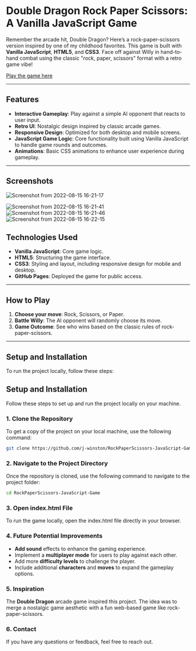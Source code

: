 # Double Dragon Rock Paper Scissors: A Vanilla JavaScript Game

Remember the arcade hit, Double Dragon? Here’s a rock-paper-scissors version inspired by one of my childhood favorites. This game is built with **Vanilla JavaScript**, **HTML5**, and **CSS3**. Face off against Willy in hand-to-hand combat using the classic "rock, paper, scissors" format with a retro game vibe!

[Play the game here](https://j-winston.github.io/Double-Dragon-Rock-Scissors-Paper/)

---

## Features

- **Interactive Gameplay**: Play against a simple AI opponent that reacts to user input.
- **Retro UI**: Nostalgic design inspired by classic arcade games.
- **Responsive Design**: Optimized for both desktop and mobile screens.
- **JavaScript Game Logic**: Core functionality built using Vanilla JavaScript to handle game rounds and outcomes.
- **Animations**: Basic CSS animations to enhance user experience during gameplay.

---

## Screenshots

![Screenshot from 2022-08-15 16-21-17](https://user-images.githubusercontent.com/102254727/184711899-40996198-d26c-4e22-8de8-534f8189c8c9.png)


![Screenshot from 2022-08-15 16-21-41](https://user-images.githubusercontent.com/102254727/184712050-4865b8e1-843b-4b4a-8aa3-7e43651fedb9.png)
![Screenshot from 2022-08-15 16-21-46](https://user-images.githubusercontent.com/102254727/184712069-eeec02cd-73e4-451a-bb7f-53232ad889ae.png)
![Screenshot from 2022-08-15 16-22-15](https://user-images.githubusercontent.com/102254727/184712079-e658fc0b-00cf-4a85-a00a-ae9c6fcb0eea.png)

## Technologies Used

- **Vanilla JavaScript**: Core game logic.
- **HTML5**: Structuring the game interface.
- **CSS3**: Styling and layout, including responsive design for mobile and desktop.
- **GitHub Pages**: Deployed the game for public access.

---

## How to Play

1. **Choose your move**: Rock, Scissors, or Paper.
2. **Battle Willy**: The AI opponent will randomly choose its move.
3. **Game Outcome**: See who wins based on the classic rules of rock-paper-scissors.

---

## Setup and Installation

To run the project locally, follow these steps:

## Setup and Installation

Follow these steps to set up and run the project locally on your machine.

### 1. Clone the Repository

To get a copy of the project on your local machine, use the following command:

```bash
git clone https://github.com/j-winston/RockPaperScissors-JavaScript-Game.git
```

### 2. Navigate to the Project Directory
Once the repository is cloned, use the following command to navigate to the project folder:
```bash
cd RockPaperScissors-JavaScript-Game
```

### 3. Open index.html File 
To run the game locally, open the index.html file directly in your browser.

### 4. Future Potential Improvements 
* **Add sound** effects to enhance the gaming experience.
* Implement a **multiplayer mode** for users to play against each other.
* Add more **difficulty levels** to challenge the player.
* Include additional **characters** and **moves** to expand the gameplay options.


### 5. Inspiration
The **Double Dragon** arcade game inspired this project. The idea was to merge a nostalgic game aesthetic with a fun web-based game like rock-paper-scissors. 


### 6. Contact
If you have any questions or feedback, feel free to reach out. 


